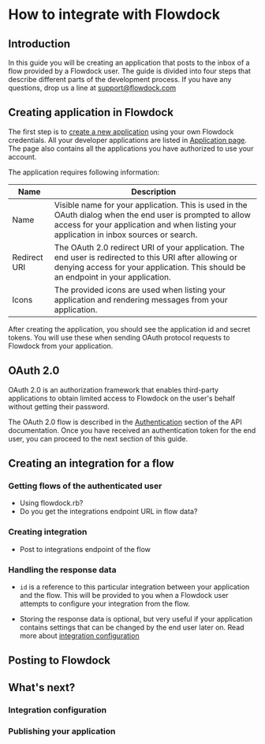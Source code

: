 # How to integrate with Flowdock

## Introduction

In this guide you will be creating an application that posts to the inbox of a flow provided by a Flowdock user. The guide is divided into four steps that describe different parts of the development process. If you have any questions, drop us a line at support@flowdock.com

## Creating application in Flowdock

The first step is to [create a new application](https://www.flowdock.com/oauth/applications/new) using your own Flowdock credentials. All your developer applications are listed in [Application page](https://www.flowdock.com/account/authorized_applications). The page also contains all the applications you have authorized to use your account.

The application requires following information:

| Name          | Description  |
| ------------- | ------------ |
| Name | Visible name for your application. This is used in the OAuth dialog when the end user is prompted to allow access for your application and when listing your application in inbox sources or search. |
| Redirect URI | The OAuth 2.0 redirect URI of your application. The end user is redirected to this URI after allowing or denying access for your application. This should be an endpoint in your application. |
| Icons | The provided icons are used when listing your application and rendering messages from your application. |

After creating the application, you should see the application id and secret tokens. You will use these when sending OAuth protocol requests to Flowdock from your application.

## OAuth 2.0

OAuth 2.0 is an authorization framework that enables third-party applications to obtain limited access to Flowdock on the user's behalf without getting their password. 

The OAuth 2.0 flow is described in the [Authentication](Authentication#/oauth2) section of the API documentation. Once you have received an authentication token for the end user, you can proceed to the next section of this guide.
  
## Creating an integration for a flow

### Getting flows of the authenticated user
  * Using flowdock.rb?
  * Do you get the integrations endpoint URL in flow data?

### Creating integration
  * Post to integrations endpoint of the flow

### Handling the response data
  * `id` is a reference to this particular integration between your application and the flow. This will be provided to you when a Flowdock user attempts to configure your integration from the flow.
  
  * Storing the response data is optional, but very useful if your application contains settings that can be changed by the end user later on. Read more about [integration configuration](#integration_configuration)

## Posting to Flowdock

## What's next?

### Integration configuration

### Publishing your application

